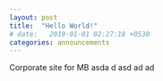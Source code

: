 ```yaml
---
layout: post
title:  "Hello World!"
# date:   2019-01-01 02:27:18 +0530
categories: announcements
---
```

Corporate site for MB
asda
d
asd
ad
ad


